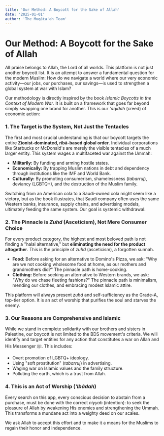 ```yaml
---
title: 'Our Method: A Boycott for the Sake of Allah'
date: '2025-01-01'
author: 'The Muqāṭaʿah Team'
---
```


# Our Method: A Boycott for the Sake of Allah

All praise belongs to Allah, the Lord of all worlds. This platform is not just another boycott list. It is an attempt to answer a fundamental question for the modern Muslim: How do we navigate a world where our very economic activity—our jobs, our purchases, our savings—is used to strengthen a global system at war with Islam?

Our methodology is directly inspired by the book *Islamic Boycotts in the Context of Modern War*. It is built on a framework that goes far beyond simply swapping one brand for another. This is our *'aqīdah* (creed) of economic action:

### 1. The Target is the System, Not Just the Tentacles

The first and most crucial understanding is that our boycott targets the entire **Zionist-dominated, ribā-based global order**. Individual corporations like Starbucks or McDonald's are merely the visible tentacles of a much larger entity. This system wages a multifaceted war against the Ummah:
- **Militarily:** By funding and arming hostile states.
- **Economically:** By trapping Muslim nations in debt and dependency through institutions like the IMF and World Bank.
- **Culturally:** By promoting consumerism, shamelessness (*tabarruj*), deviancy (LGBTQ+), and the destruction of the Muslim family.

Switching from an American cola to a Saudi-owned cola might seem like a victory, but as the book illustrates, that Saudi company often uses the same Western banks, insurance, supply chains, and advertising models, ultimately feeding the same system. Our goal is systemic withdrawal.

### 2. The Pinnacle is *Zuhd* (Asceticism), Not Mere Consumer Choice

For every product category, the highest and most beloved path is not finding a "halal alternative," but **eliminating the need for the product altogether**. This is the principle of *zuhd* (asceticism), a forgotten sunnah.
- **Food:** Before asking for an alternative to Domino's Pizza, we ask: "Why are we not cooking wholesome food at home, as our mothers and grandmothers did?" The pinnacle path is home-cooking.
- **Clothing:** Before seeking an alternative to Western brands, we ask: "Why do we chase fleeting fashions?" The pinnacle path is minimalism, mending our clothes, and embracing modest Islamic attire.

This platform will always present *zuhd* and self-sufficiency as the Grade-A, top-tier option. It is an act of worship that purifies the soul and starves the enemy.

### 3. Our Reasons are Comprehensive and Islamic

While we stand in complete solidarity with our brothers and sisters in Palestine, our boycott is not limited to the BDS movement's criteria. We will identify and target entities for any action that constitutes a war on Allah and His Messenger ﷺ. This includes:
- Overt promotion of LGBTQ+ ideology.
- Using "soft prostitution" (*tabarruj*) in advertising.
- Waging war on Islamic values and the family structure.
- Polluting the earth, which is a trust from Allah.

### 4. This is an Act of Worship (*'Ibādah*)

Every search on this app, every conscious decision to abstain from a purchase, must be done with the correct *niyyah* (intention): to seek the pleasure of Allah by weakening His enemies and strengthening the Ummah. This transforms a mundane act into a weighty deed on our scales.

We ask Allah to accept this effort and to make it a means for the Muslims to regain their honor and independence.
